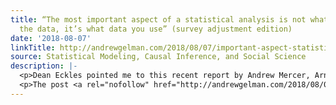 ```yaml
---
title: “The most important aspect of a statistical analysis is not what you do with
  the data, it’s what data you use” (survey adjustment edition)
date: '2018-08-07'
linkTitle: http://andrewgelman.com/2018/08/07/important-aspect-statistical-analysis-not-data-data-use-survey-adjustment-edition/
source: Statistical Modeling, Causal Inference, and Social Science
description: |-
  <p>Dean Eckles pointed me to this recent report by Andrew Mercer, Arnold Lau, and Courtney Kennedy of the Pew Research Center, titled, &#8220;For Weighting Online Opt-In Samples, What Matters Most? The right variables make a big difference for accuracy. Complex statistical methods, not so much.&#8221; I like most of what they write, but I think [&#8230;]</p>
  <p>The post <a rel="nofollow" href="http://andrewgelman.com/2018/08/07/important-aspect-statistical-analysis-not-data-data-use-survey-adjus
---
```

